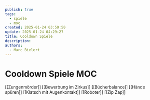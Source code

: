```yaml
---
publish: true
tags:
  - spiele
  - moc
created: 2025-01-24 03:50:50
update: 2025-01-24 04:29:27
title: Cooldown Spiele
description: 
authors:
  - Marc Bielert
---
```


# Cooldown Spiele MOC

[[Zungenmörder]]
[[Bewerbung im Zirkus]]
[[Bücherbalance]]
[[Hände spüren]]
[[Klatsch mit Augenkontakt]]
[[Roboter]]
[[Zip Zap]]
